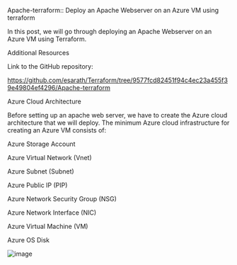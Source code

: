 Apache-terraform:: Deploy an Apache Webserver on an Azure VM using terraform

In this post, we will go through deploying an Apache Webserver on an Azure VM using Terraform.

Additional Resources

Link to the GitHub repository: 

https://github.com/esarath/Terraform/tree/9577fcd82451f94c4ec23a455f39e49804ef4296/Apache-terraform

Azure Cloud Architecture

Before setting up an apache web server, we have to create the Azure cloud architecture that we will deploy. The minimum Azure cloud infrastructure for creating an Azure VM consists of:

‍Azure Storage Account

‍Azure Virtual Network (Vnet)

‍Azure Subnet (Subnet)

Azure Public IP (PIP)

‍Azure Network Security Group (NSG)

‍Azure Network Interface (NIC)

Azure Virtual Machine (VM)

‍Azure OS Disk

![image](https://github.com/esarath/Terraform/assets/113832685/1a9b54dd-07db-4080-bc0a-57787b00cb31)
